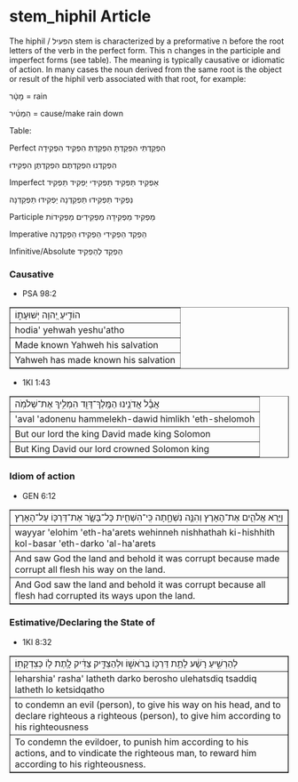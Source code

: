 # stem_hiphil Article
The hiphil / הפעיל stem is characterized by a preformative ה before the root letters of the verb in the perfect form. This ה changes in the participle and imperfect forms (see table). The meaning is typically causative or idiomatic of action. In many cases the noun derived from the same root is the object or result of the hiphil verb associated with that root, for example:

מָטָ֔ר = rain 

הִמְטִ֜יר = cause/make rain down

Table: 

Perfect
הִפְקַדְתִּי
הִפְקַדְתָּ	הִפְקַדְתְּ
הִפְקִיד	הִפְקִידָה
 	
הִפְקַדְנוּ
הִפְקַדְתֶּם	הִפְקַדְתֶּן
הִפְקִידוּ

Imperfect
אַפְקִיד
תַּפְקִיד	תַּפְקִידִי
יַפְקִיד	תַּפְקִיד
 	
נַפְקִיד
תַּפְקִידוּ	תַּפְקֵדְנָה
יַפְקִידוּ	תַּפְקֵדְנָה

Participle
מַפְקִיד	מַפְקִידָה
מַפְקִידִים	מַפְקִידוֹת

Imperative
הַפְקֵד	הַפְקִידִי
הַפְקִידוּ	הַפְקֵדְנָה

Infinitive/Absolute
הַפְקֵד	לְהַפְקִיד

### Causative

* PSA 98:2
<table border="1" class="docutils">
<colgroup>
<col width="100%" />
</colgroup>
<tbody valign="top">
<tr class="row-odd"><td>הוֹדִ֣יעַ יְ֭הוָה יְשׁוּעָת֑וֹ</td>
</tr>
<tr class="row-even"><td>hodia' yehwah yeshu'atho</td>
</tr>
<tr class="row-odd"><td>Made known Yahweh his salvation</td>
</tr>
<tr class="row-even"><td>Yahweh has made known his salvation</td>
</tr>
</tbody>
</table>

* 1KI 1:43 
<table border="1" class="docutils">
<colgroup>
<col width="100%" />
</colgroup>
<tbody valign="top">
<tr class="row-odd"><td>אֲבָ֕ל אֲדֹנֵ֥ינוּ הַמֶּֽלֶךְ־דָּוִ֖ד הִמְלִ֥יךְ אֶת־שְׁלֹמֹֽה</td>
</tr>
<tr class="row-even"><td>'aval 'adonenu hammelekh-dawid himlikh 'eth-shelomoh</td>
</tr>
<tr class="row-odd"><td>But our lord the king David made king Solomon</td>
</tr>
<tr class="row-even"><td>But King David our lord crowned Solomon king</td>
</tr>
</tbody>
</table>

### Idiom of action

* GEN 6:12
<table border="1" class="docutils">
<colgroup>
<col width="100%" />
</colgroup>
<tbody valign="top">
<tr class="row-odd"><td>וַיַּ֧רְא אֱלֹהִ֛ים אֶת־הָאָרֶץ וְהִנֵּ֣ה נִשְׁחָ֑תָה כִּֽי־הִשְׁחִ֧ית כָּל־בָּשָׂ֛ר אֶת־דַּרְכּ֖וֹ עַל־הָאָרֶץ</td>
</tr>
<tr class="row-even"><td>wayyar 'elohim 'eth-ha'arets wehinneh nishhathah ki-hishhith kol-basar 'eth-darko 'al-ha'arets</td>
</tr>
<tr class="row-odd"><td>And saw God the land and behold it was corrupt because made corrupt all flesh his way on the land.</td>
</tr>
<tr class="row-even"><td>And God saw the land and behold it was corrupt because all flesh had corrupted its ways upon the land.</td>
</tr>
</tbody>
</table>

### Estimative/Declaring the State of

* 1KI 8:32  
<table border="1" class="docutils">
<colgroup>
<col width="100%" />
</colgroup>
<tbody valign="top">
<tr class="row-odd"><td>לְהַרְשִׁ֣יעַ רָשָׁ֔ע לָתֵ֥ת דַּרְכּ֖וֹ בְּרֹאשׁ֑וֹ וּלְהַצְדִּ֣יק צַדִּ֔יק לָ֥תֶת ל֖וֹ כְּצִדְקָתֽוֹ׃</td>
</tr>
<tr class="row-even"><td>leharshia' rasha' latheth darko berosho ulehatsdiq tsaddiq latheth lo ketsidqatho</td>
</tr>
<tr class="row-odd"><td>to condemn an evil (person), to give his way on his head, and to declare righteous a righteous (person), to give him according to his righteousness</td>
</tr>
<tr class="row-even"><td>To condemn the evildoer, to punish him according to his actions, and to vindicate the righteous man, to reward him according to his righteousness.</td>
</tr>
</tbody>
</table>